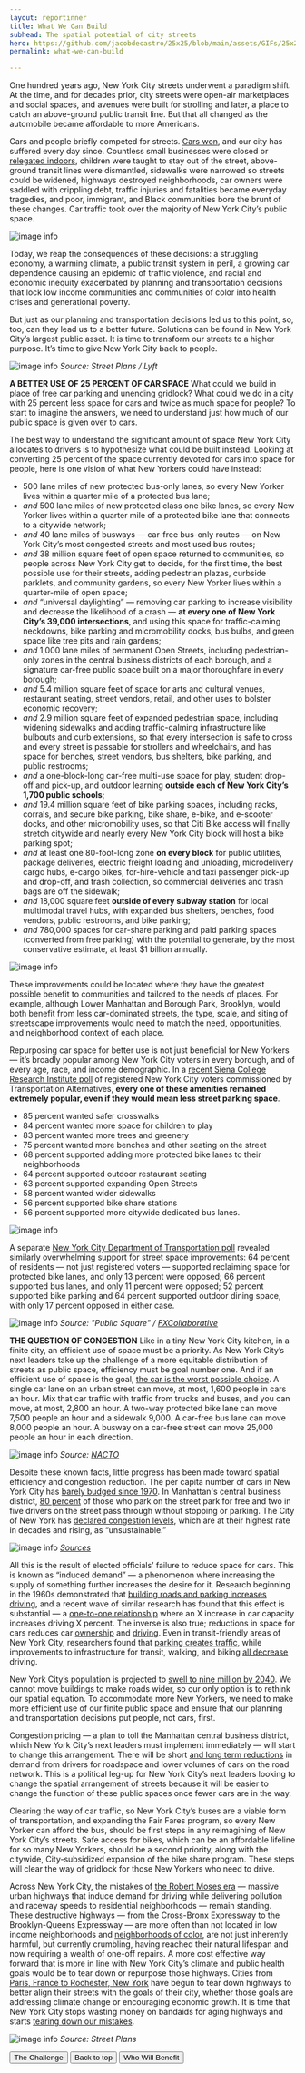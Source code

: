 ```yaml
---
layout: reportinner
title: What We Can Build
subhead: The spatial potential of city streets
hero: https://github.com/jacobdecastro/25x25/blob/main/assets/GIFs/25x25_gif_A_safercrossings_01_notype.gif?raw=true
permalink: what-we-can-build

---
```


One hundred years ago, New York City streets underwent a paradigm shift. At the time, and for decades prior, city streets were open-air marketplaces and social spaces, and avenues were built for strolling and later, a place to catch an above-ground public transit line. But that all changed as the automobile became affordable to more Americans. 

Cars and people briefly competed for streets. [Cars won](https://www.vox.com/2015/1/15/7551873/jaywalking-history), and our city has suffered every day since. Countless small businesses were closed or [relegated indoors](https://www.tenement.org/blog/outdoor-voices-the-long-history-of-the-essex-street-market/), children were taught to stay out of the street, above-ground transit lines were dismantled, sidewalks were narrowed so streets could be widened, highways destroyed neighborhoods, car owners were saddled with crippling debt, traffic injuries and fatalities became everyday tragedies, and poor, immigrant, and Black communities bore the brunt of these changes. Car traffic took over the majority of New York City’s public space.

![image info](https://github.com/jacobdecastro/25x25/blob/main/assets/images/report/image44.jpg?raw=true)

Today, we reap the consequences of these decisions: a struggling economy, a warming climate, a public transit system in peril, a growing car dependence causing an epidemic of traffic violence, and racial and economic inequity exacerbated by planning and transportation decisions that lock low income communities and communities of color into health crises and generational poverty. 

But just as our planning and transportation decisions led us to this point, so, too, can they lead us to a better future. Solutions can be found in New York City’s largest public asset. It is time to transform our streets to a higher purpose. It’s time to give New York City back to people.

![image info](https://github.com/jacobdecastro/25x25/blob/main/assets/images/report/image18.jpg?raw=true)
*Source: Street Plans / Lyft*

**A BETTER USE OF 25 PERCENT OF CAR SPACE** 
What could we build in place of free car parking and unending gridlock? What could we do in a city with 25 percent less space for cars and twice as much space for people? To start to imagine the answers, we need to understand just how much of our public space is given over to cars.

The best way to understand the significant amount of space New York City allocates to drivers is to hypothesize what could be built instead. Looking at converting 25 percent of the space currently devoted for cars into space for people, here is one vision of what New Yorkers could have instead:

- 500 lane miles of new protected bus-only lanes, so every New Yorker lives within a quarter mile of a protected bus lane; 
- *and* 500 lane miles of new protected class one bike lanes, so every New Yorker lives within a quarter mile of a protected bike lane that connects to a citywide network;
- *and* 40 lane miles of busways — car-free bus-only routes — on New York City’s most congested streets and most used bus routes;
- *and* 38 million square feet of open space returned to communities, so people across New York City get to decide, for the first time, the best possible use for their streets, adding pedestrian plazas, curbside parklets, and community gardens, so every New Yorker lives within a quarter-mile of open space;
- *and* “universal daylighting” — removing car parking to increase visibility and decrease the likelihood of a crash — **at every one of New York City’s 39,000 intersections**, and using this space for traffic-calming neckdowns, bike parking and micromobility docks, bus bulbs, and green space like tree pits and rain gardens; 
- *and* 1,000 lane miles of permanent Open Streets, including pedestrian-only zones in the central business districts of each borough, and a signature car-free public space built on a major thoroughfare in every borough;
- *and* 5.4 million square feet of space for arts and cultural venues, restaurant seating, street vendors, retail, and other uses to bolster economic recovery;
- *and* 2.9 million square feet of expanded pedestrian space, including widening sidewalks and adding traffic-calming infrastructure like bulbouts and curb extensions, so that every intersection is safe to cross and every street is passable for strollers and wheelchairs, and has space for benches, street vendors, bus shelters, bike parking, and public restrooms;
- *and* a one-block-long car-free multi-use space for play, student drop-off and pick-up, and outdoor learning **outside each of New York City’s 1,700 public schools**;
- *and* 19.4 million square feet of bike parking spaces, including racks, corrals, and secure bike parking, bike share, e-bike, and e-scooter docks, and other micromobility uses, so that Citi Bike access will finally stretch citywide and nearly every New York City block will host a bike parking spot;
- *and* at least one 80-foot-long zone **on every block** for public utilities, package deliveries, electric freight loading and unloading, microdelivery cargo hubs, e-cargo bikes, for-hire-vehicle and taxi passenger pick-up and drop-off, and trash collection, so commercial deliveries and trash bags are off the sidewalk;
- *and* 18,000 square feet **outside of every subway station** for local multimodal travel hubs, with expanded bus shelters, benches, food vendors, public restrooms, and bike parking;
- *and* 780,000 spaces for car-share parking and paid parking spaces (converted from free parking) with the potential to generate, by the most conservative estimate, at least $1 billion annually.

![image info](https://github.com/jacobdecastro/25x25/blob/main/assets/images/report/image17.jpg?raw=true)

These improvements could be located where they have the greatest possible benefit to communities and tailored to the needs of places. For example, although Lower Manhattan and Borough Park, Brooklyn, would both benefit from less car-dominated streets, the type, scale, and siting of streetscape improvements would need to match the need, opportunities, and neighborhood context of each place.

Repurposing car space for better use is not just beneficial for New Yorkers — it’s broadly popular among New York City voters in every borough, and of every age, race, and income demographic. In a [recent Siena College Research Institute poll](https://www.transalt.org/press-releases/poll-majority-of-voters-support-adding-protected-bike-lanes-bus-lanes-in-their-neighborhood-near-universal-support-for-expanding-crosswalks-green-spaces-even-if-it-results-in-less-parking) of registered New York City voters commissioned by Transportation Alternatives, **every one of these amenities remained extremely popular, even if they would mean less street parking space**.

- 85 percent wanted safer crosswalks
- 84 percent wanted more space for children to play
- 83 percent wanted more trees and greenery
- 75 percent wanted more benches and other seating on the street
- 68 percent supported adding more protected bike lanes to their neighborhoods
- 64 percent supported outdoor restaurant seating
- 63 percent supported expanding Open Streets
- 58 percent wanted wider sidewalks
- 56 percent supported bike share stations
- 56 percent supported more citywide dedicated bus lanes.

![image info](https://github.com/jacobdecastro/25x25/blob/main/assets/images/report/image33.gif?raw=true)

A separate [New York City Department of Transportation poll](https://www1.nyc.gov/html/dot/downloads/pdf/2020_cms_covid_october_summary_report.pdf) revealed similarly overwhelming support for street space improvements: 64 percent of residents — not just registered voters — supported reclaiming space for protected bike lanes, and only 13 percent were opposed; 66 percent supported bus lanes, and only 11 percent were opposed; 52 percent supported bike parking and 64 percent supported outdoor dining space, with only 17 percent opposed in either case.

![image info](https://github.com/jacobdecastro/25x25/blob/main/assets/images/report/image19.jpg?raw=true)
*Source: "Public Square" / [FXCollaborative](http://www.fxcollaborative.com/projects/186/public-square/)*

**THE QUESTION OF CONGESTION**
Like in a tiny New York City kitchen, in a finite city, an efficient use of space must be a priority. As New York City’s next leaders take up the challenge of a more equitable distribution of streets as public space, efficiency must be goal number one. And if an efficient use of space is the goal, [the car is the worst possible choice](https://nacto.org/publication/transit-street-design-guide/introduction/why/designing-move-people/). A single car lane on an urban street can move, at most, 1,600 people in cars an hour. Mix that car traffic with traffic from trucks and buses, and you can move, at most, 2,800 an hour. A two-way protected bike lane can move 7,500 people an hour and a sidewalk 9,000. A car-free bus lane can move 8,000 people an hour. A busway on a car-free street can move 25,000 people an hour in each direction.

![image info](https://github.com/jacobdecastro/25x25/blob/main/assets/images/report/image20.gif?raw=true)
*Source: [NACTO](https://twitter.com/NACTO/status/1176923819472248833?s=20)*

Despite these known facts, little progress has been made toward spatial efficiency and congestion reduction. The per capita number of cars in New York City has [barely budged since 1970](https://dmv.ny.gov/about-dmv/archives-statistical-summaries). In Manhattan's central business district, [80 percent](https://static1.squarespace.com/static/5cab9d9b65a707a9b36f4b6c/t/602d63923f845d3003292f38/1613587355311/freeparking_traffictrouble.pdf) of those who park on the street park for free and two in five drivers on the street pass through without stopping or parking. The City of New York has [declared congestion levels](https://ny.curbed.com/2019/8/15/20807470/nyc-streets-dot-mobility-report-congestion), which are at their highest rate in decades and rising, as “unsustainable.”

![image info](https://github.com/jacobdecastro/25x25/blob/main/assets/images/report/image51.jpg?raw=true)
*[Sources](https://nyc25x25.org/#sources)*

All this is the result of elected officials’ failure to reduce space for cars. This is known as “induced demand” — a phenomenon where increasing the supply of something further increases the desire for it. Research beginning in the 1960s demonstrated that [building roads and parking increases driving](https://assets.publishing.service.gov.uk/government/uploads/system/uploads/attachment_data/file/762976/latest-evidence-on-induced-travel-demand-an-evidence-review.pdf), and a recent wave of similar research has found that this effect is substantial — a [one-to-one relationship](https://www.wired.com/2014/06/wuwt-traffic-induced-demand/) where an X increase in car capacity increases driving X percent. The inverse is also true; reductions in space for cars reduces car [ownership](https://findingspress.org/article/18200-the-impact-of-low-traffic-neighbourhoods-and-other-active-travel-interventions-on-vehicle-ownership-findings-from-the-outer-london-mini-holland-programme) and [driving](https://findingspress.org/article/17128-low-traffic-neighbourhoods-car-use-and-active-travel-evidence-from-the-people-and-places-survey-of-outer-london-active-travel-interventions). Even in transit-friendly areas of New York City, researchers found that [parking creates traffic](https://www.bloomberg.com/news/articles/2012-02-27/parking-minimums-promote-driving-even-in-transit-friendly-new-york), while improvements to infrastructure for transit, walking, and biking [all decrease](https://usa.streetsblog.org/2021/02/10/study-yes-more-parking-does-put-more-cars-on-the-road/) driving.

New York City’s population is projected to [swell to nine million by 2040](https://www1.nyc.gov/site/planning/planning-level/nyc-population/nyc-population.page). We cannot move buildings to make roads wider, so our only option is to rethink our spatial equation. To accommodate more New Yorkers, we need to make more efficient use of our finite public space and ensure that our planning and transportation decisions put people, not cars, first. 

Congestion pricing — a plan to toll the Manhattan central business district, which New York City’s next leaders must implement immediately — will start to change this arrangement. There will be short [and long term reductions](https://nymag.com/intelligencer/2018/03/all-the-arguments-against-congestion-pricing-refuted.html) in demand from drivers for roadspace and lower volumes of cars on the road network. This is a political leg-up for New York City’s next leaders looking to change the spatial arrangement of streets because it will be easier to change the function of these public spaces once fewer cars are in the way. 

Clearing the way of car traffic, so New York City’s buses are a viable form of transportation, and expanding the Fair Fares program, so every New Yorker can afford the bus, should be first steps in any reimagining of New York City’s streets. Safe access for bikes, which can be an affordable lifeline for so many New Yorkers, should be a second priority, along with the citywide, City-subsidized expansion of the bike share program. These steps will clear the way of gridlock for those New Yorkers who need to drive. 

Across New York City, the mistakes of [the Robert Moses era](https://transalt.medium.com/repeal-robert-moses-fc9318cfefb4) — massive urban highways that induce demand for driving while delivering pollution and raceway speeds to residential neighborhoods — remain standing. These destructive highways — from the Cross-Bronx Expressway to the Brooklyn-Queens Expressway — are more often than not located in low income neighborhoods and [neighborhoods of color](https://transalt.medium.com/repeal-robert-moses-fc9318cfefb4), are not just inherently harmful, but currently crumbling, having reached their natural lifespan and now requiring a wealth of one-off repairs. A more cost effective way forward that is more in line with New York City’s climate and public health goals would be to tear down or repurpose those highways. Cities from [Paris, France to Rochester, New York](https://medium.com/reclaim-magazine/repeal-robert-moses-2b9f454169a7) have begun to tear down highways to better align their streets with the goals of their city, whether those goals are addressing climate change or encouraging economic growth. It is time that New York City stops wasting money on bandaids for aging highways and starts [tearing down our mistakes](https://www.cityandstateny.com/articles/policy/infrastructure/want-to-fix-the-traffic-problem-tear-down-a-freeway.html).

![image info](https://github.com/jacobdecastro/25x25/blob/main/assets/images/report/image35.jpg?raw=true)
*Source: Street Plans*

<div class="reportbtn d-flex justify-content-between">
	<a href="{{ site.baseurl }}/25x25report.html"><button type="button" class="btn btn-outline-secondary"><i class="bi bi-chevron-left"></i> The Challenge</button></a>
	<a href="#top"><button type="button" class="btn btn-outline-secondary">Back to top</button></a>
	<a href="{{ site.baseurl }}/benefit.html"><button type="button" class="btn btn-outline-secondary">Who Will Benefit <i class="bi bi-chevron-right"></i></button></a>
</div>

